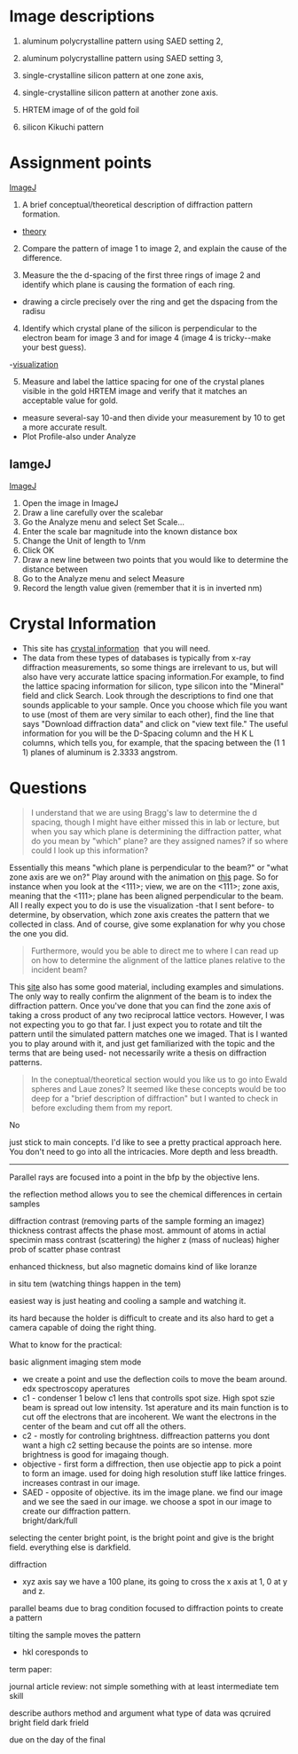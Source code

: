 # Image descriptions
 1. aluminum polycrystalline pattern using SAED setting 2, 
 2. aluminum polycrystalline pattern using SAED setting 3, 
 3. single-crystalline silicon pattern at one zone axis, 
 4. single-crystalline silicon pattern at another zone axis. 

 5. HRTEM image of of the gold foil
 6. silicon Kikuchi pattern

# Assignment points

[ImageJ](http://rsbweb.nih.gov/ij/index.html)

1. ​A ​brief conceptual/theoretical description of diffraction pattern formation.    
  - [theory](http://www.doitpoms.ac.uk/tlplib/diffraction-patterns/index.php)

2. Compare the pattern of image 1 to image 2, and explain the cause of the difference.

3. Measure the the d-spacing of the first three rings of image 2 and identify which plane is causing the formation of each ring. 

  - drawing a circle precisely over the ring and get the dspacing from the radisu

4. Identify which crystal plane of the silicon is perpendicular to the electron beam for 
image 3 and for image 4 (image 4 is tricky--make your best guess).​  

-[visualization](http://newton.umsl.edu/run/nano/known.html) 

5. Measure and label the lattice spacing for one of the crystal planes 
visible in the gold HRTEM image and verify that it matches an acceptable 
value for gold.

  - measure several-say 10-and then divide your measurement by 10 to get a more accurate result. ​
  - Plot Profile-also under Analyze



## IamgeJ

[ImageJ](http://rsbweb.nih.gov/ij/index.html)
  
1. Open the image in ImageJ
2. Draw a line carefully over the scalebar
3. Go the Analyze menu and select Set Scale...
4. Enter the scale bar magnitude into the known distance box
5. Change the Unit of length to 1/nm
6. Click OK
7. Draw a new line between two points that you would like to determine the distance between   
8. Go to the Analyze menu and select Measure   
9. Record the length value given (remember that it is in inverted nm)  

# Crystal Information


- This site has [crystal information](http://rruff.geo.arizona.edu/AMS/amcsd.php) 
that you will need. 
- The data from these types of databases is typically from x-ray 
diffraction measurements, so some things are irrelevant to us​, but will also have very 
accurate lattice spacing information.For example, to find the lattice spacing information 
for silicon, type silicon into the "Mineral" field and click Search. Look through the 
descriptions to find one that sounds applicable to your sample. Once
 you choose which file you want to use (most of them are very similar to
 each other), find the line that says "Download diffraction data" and 
click on "view text file." The useful information for you will be the 
D-Spacing column and the H K L columns, which tells you, for example, 
that the spacing between the (1 1 1) planes of aluminum is 2.3333 
angstrom. 


# Questions

> I
 understand that we are using Bragg's law to determine the d spacing, 
though I might have either missed this in lab or lecture, but when you 
say which plane is determining the diffraction patter, what do you mean 
by "which" plane? are they assigned names? if so where could I look up 
this information?

Essentially
 this means "which plane is perpendicular to the beam?" or "what zone 
axis are we on?" Play around with the animation on [this](http://newton.umsl.edu/run//nano/reltutor2.html)
 page. So for instance when you look at the <111>; view, we are on 
the <111>; zone axis, meaning that the <111>; plane has been 
aligned perpendicular to the beam. All I really expect you to do is use 
the visualization -that I sent before- to determine, by observation, 
which zone axis creates the pattern that we collected in class. And of 
course, give some explanation for why you chose the one you did. 

> Furthermore,
 would you be able to direct me to where I can read up on how to 
determine the alignment of the lattice planes relative to the incident 
beam?

This [site](http://www.matter.org.uk/diffraction/) also has some good material, including examples and 
simulations. The only way to really confirm the alignment of the beam is
 to index the diffraction pattern. Once you've done that you can find 
the zone axis of taking a cross product of any two reciprocal lattice 
vectors. However, I was not expecting you to go that far. I just expect 
you to rotate and tilt the pattern until the simulated pattern matches 
one we imaged. That is I wanted you to play around with it, and just get
 familiarized with the topic and the terms that are being used- not 
necessarily write a thesis on diffraction patterns. 

> In
 the coneptual/theoretical section would you like us to go into Ewald 
spheres and Laue zones? It seemed like these concepts would be too deep 
for a "brief description of diffraction" but I wanted to check in before
 excluding them from my report.

No

just stick to main concepts. I'd like to see a pretty practical 
approach here. You don't need to go into all the intricacies. More depth 
and less breadth.

---


Parallel rays are focused into a point in the bfp by the objective lens.

the reflection method allows you to see the chemical differences in certain samples

diffraction contrast (removing parts of the sample forming an imagez)
thickness contrast affects the phase most.  ammount of atoms in actial specimin
mass contrast (scattering)  the higher z (mass of nucleas) higher prob of scatter
phase contrast

enhanced thickness, but also magnetic domains kind of like loranze

in situ tem (watching things happen in the tem)

easiest way is just heating and cooling a sample and watching it.

its hard because the holder is difficult to create and its also hard to get a camera capable of doing the right thing.


What to know for the practical:

basic alignment
imaging
stem mode
 - we create a point and use the deflection coils to move the beam around.  
edx spectroscopy
aperatures
  - c1 - condenser 1 below c1 lens that controlls spot size.  High spot szie beam is spread out low intensity.  1st aperature and its main function is to cut off the electrons that are incoherent.  We want the electrons in the center of the beam and cut off all the others.  
  - c2 - mostly for controling brightness.  diffreaction patterns you dont want a high c2 setting because the points are so intense.  more brightness is good for imagaing though.
  - objective - first form a diffrection, then use objectie app to pick a point to form an image.  used for doing high resolution stuff like lattice fringes.  increases contrast in our image.
  - SAED - opposite of objective.  its im the image plane.  we find our image and we see the saed in our image.  we choose a spot in our image to create our diffraction pattern.  
bright/dark/full

selecting the center bright point, is the bright point and give is the bright field.  everything else is darkfield.

diffraction
 - xyz axis
 say we have a 100 plane, its going to cross the x axis at 1, 0 at y and z.

 parallel beams due to brag condition focused to diffraction points to create a pattern

 tilting the sample moves the pattern
 - hkl coresponds to 

 term paper: 

 journal article review:
  not simple
  something with at least intermediate tem skill


  describe authors method and argument
  what type of data was qcruired
  bright field dark frield


  due on the day of the final

  

